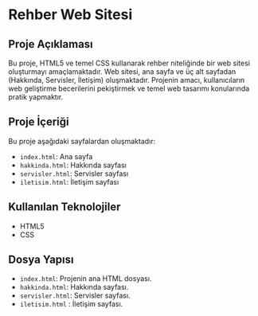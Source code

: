 # Rehber Web Sitesi 
## Proje Açıklaması 
Bu proje, HTML5 ve temel CSS kullanarak rehber niteliğinde bir web sitesi oluşturmayı amaçlamaktadır. Web sitesi, ana sayfa ve üç alt sayfadan (Hakkında, Servisler, İletişim) oluşmaktadır. Projenin amacı, kullanıcıların web geliştirme becerilerini pekiştirmek ve temel web tasarımı konularında pratik yapmaktır. 
## Proje İçeriği 
Bu proje aşağıdaki sayfalardan oluşmaktadır: 
- `index.html`: Ana sayfa 
- `hakkinda.html`: Hakkında sayfası 
- `servisler.html`: Servisler sayfası 
- `iletisim.html`: İletişim sayfası 
## Kullanılan Teknolojiler 
- HTML5 
- CSS 
## Dosya Yapısı 
- `index.html`: Projenin ana HTML dosyası. 
- `hakkinda.html`: Hakkında sayfası. 
- `servisler.html`: Servisler sayfası. 
- `iletisim.html` : İletişim sayfası.